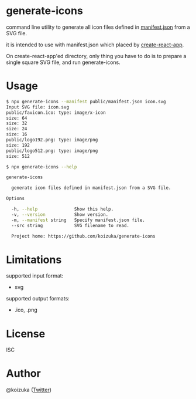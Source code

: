 # generate-icons

command line utility to generate all icon files defined in [manifest.json](https://developer.mozilla.org/ja/docs/Mozilla/Add-ons/WebExtensions/manifest.json) from a SVG file.

it is intended to use with manifest.json which placed by [create-react-app](https://github.com/facebook/create-react-app).

On create-react-app'ed directory, only thing you have to do is to prepare a single square SVG file, and run generate-icons.



# Usage

```bash
$ npx generate-icons --manifest public/manifest.json icon.svg
Input SVG file: icon.svg
public/favicon.ico: type: image/x-icon
size: 64
size: 32
size: 24
size: 16
public/logo192.png: type: image/png
size: 192
public/logo512.png: type: image/png
size: 512
```

```bash
$ npx generate-icons --help

generate-icons

  generate icon files defined in manifest.json from a SVG file. 

Options

  -h, --help              Show this help.             
  -v, --version           Show version.               
  -m, --manifest string   Specify manifest.json file. 
  --src string            SVG filename to read.       

  Project home: https://github.com/koizuka/generate-icons 
```

# Limitations

supported input format:
* svg

supported output formats:
* .ico, .png

# License
ISC

# Author
@koizuka ([Twitter](https://twitter.com/koizuka))
